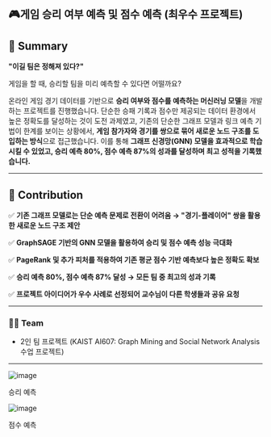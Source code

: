 ## 🎮게임 승리 여부 예측 및 점수 예측 (최우수 프로젝트)

## **📑 Summary**

**"이길 팀은 정해져 있다?"**

게임을 할 때, 승리할 팀을 미리 예측할 수 있다면 어떨까요? 

온라인 게임 경기 데이터를 기반으로 **승리 여부와 점수를 예측하는 머신러닝 모델**을 개발하는 프로젝트를 진행했습니다. 단순한 승패 기록과 점수만 제공되는 데이터 환경에서 높은 정확도를 달성하는 것이 도전 과제였고, 기존의 단순한 그래프 모델과 링크 예측 기법이 한계를 보이는 상황에서, **게임 참가자와 경기를 쌍으로 묶어 새로운 노드 구조를 도입하는 방식**으로 접근했습니다. 이를 통해 **그래프 신경망(GNN) 모델을 효과적으로 학습시킬 수 있었고, 승리 예측 80%, 점수 예측 87%의 성과를 달성하며 최고 성적을 기록했습니다.**

---

## **💪 Contribution**

✅ **기존 그래프 모델로는 단순 예측 문제로 전환이 어려움 → "경기-플레이어" 쌍을 활용한 새로운 노드 구조 제안**

✅ **GraphSAGE 기반의 GNN 모델을 활용하여 승리 및 점수 예측 성능 극대화**

✅ **PageRank 및 추가 피처를 적용하여 기존 평균 점수 기반 예측보다 높은 정확도 확보**

✅ **승리 예측 80%, 점수 예측 87% 달성 → 모든 팀 중 최고의 성과 기록**

✅ **프로젝트 아이디어가 우수 사례로 선정되어 교수님이 다른 학생들과 공유 요청**

---

### **👩‍🔧 Team**

- 2인 팀 프로젝트 (KAIST AI607: Graph Mining and Social Network Analysis 수업 프로젝트)

---
![image](https://github.com/user-attachments/assets/8876272a-ffb1-42d7-95b0-ab1a51042a26)

승리 예측

![image](https://github.com/user-attachments/assets/2cc23f23-5dfa-44ff-b27d-16388bfe18aa)

점수 예측
